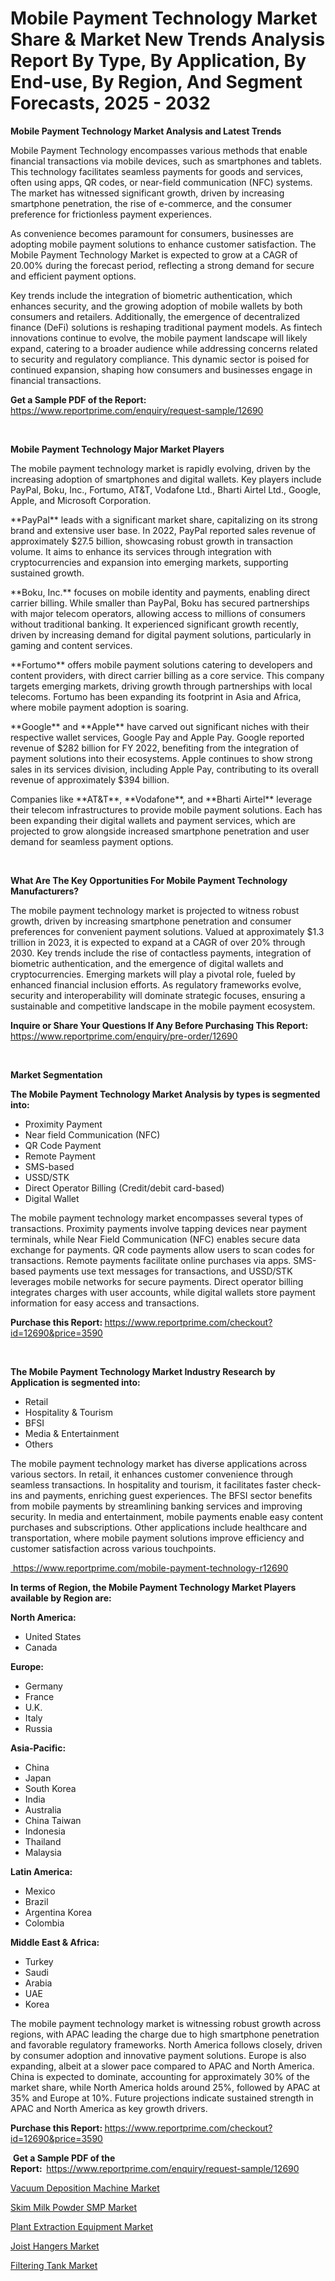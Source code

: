 <p><h1>Mobile Payment Technology Market Share & Market New Trends Analysis Report By Type, By Application, By End-use, By Region, And Segment Forecasts, 2025 - 2032</h1></p><p><strong>Mobile Payment Technology Market Analysis and Latest Trends</strong></p>
<p><p>Mobile Payment Technology encompasses various methods that enable financial transactions via mobile devices, such as smartphones and tablets. This technology facilitates seamless payments for goods and services, often using apps, QR codes, or near-field communication (NFC) systems. The market has witnessed significant growth, driven by increasing smartphone penetration, the rise of e-commerce, and the consumer preference for frictionless payment experiences. </p><p>As convenience becomes paramount for consumers, businesses are adopting mobile payment solutions to enhance customer satisfaction. The Mobile Payment Technology Market is expected to grow at a CAGR of 20.00% during the forecast period, reflecting a strong demand for secure and efficient payment options. </p><p>Key trends include the integration of biometric authentication, which enhances security, and the growing adoption of mobile wallets by both consumers and retailers. Additionally, the emergence of decentralized finance (DeFi) solutions is reshaping traditional payment models. As fintech innovations continue to evolve, the mobile payment landscape will likely expand, catering to a broader audience while addressing concerns related to security and regulatory compliance. This dynamic sector is poised for continued expansion, shaping how consumers and businesses engage in financial transactions.</p></p>
<p><strong>Get a Sample PDF of the Report:&nbsp;</strong> <a href="https://www.reportprime.com/enquiry/request-sample/12690?utm_campaign=3571&utm_medium=2&utm_source=Github&utm_content=ia&utm_term=19032025&utm_id=mobile-payment-technology">https://www.reportprime.com/enquiry/request-sample/12690</a></p>
<p>&nbsp;</p>
<p><strong>Mobile Payment Technology Major Market Players</strong></p>
<p><p>The mobile payment technology market is rapidly evolving, driven by the increasing adoption of smartphones and digital wallets. Key players include PayPal, Boku, Inc., Fortumo, AT&T, Vodafone Ltd., Bharti Airtel Ltd., Google, Apple, and Microsoft Corporation.</p><p>**PayPal** leads with a significant market share, capitalizing on its strong brand and extensive user base. In 2022, PayPal reported sales revenue of approximately $27.5 billion, showcasing robust growth in transaction volume. It aims to enhance its services through integration with cryptocurrencies and expansion into emerging markets, supporting sustained growth.</p><p>**Boku, Inc.** focuses on mobile identity and payments, enabling direct carrier billing. While smaller than PayPal, Boku has secured partnerships with major telecom operators, allowing access to millions of consumers without traditional banking. It experienced significant growth recently, driven by increasing demand for digital payment solutions, particularly in gaming and content services.</p><p>**Fortumo** offers mobile payment solutions catering to developers and content providers, with direct carrier billing as a core service. This company targets emerging markets, driving growth through partnerships with local telecoms. Fortumo has been expanding its footprint in Asia and Africa, where mobile payment adoption is soaring.</p><p>**Google** and **Apple** have carved out significant niches with their respective wallet services, Google Pay and Apple Pay. Google reported revenue of $282 billion for FY 2022, benefiting from the integration of payment solutions into their ecosystems. Apple continues to show strong sales in its services division, including Apple Pay, contributing to its overall revenue of approximately $394 billion.</p><p>Companies like **AT&T**, **Vodafone**, and **Bharti Airtel** leverage their telecom infrastructures to provide mobile payment solutions. Each has been expanding their digital wallets and payment services, which are projected to grow alongside increased smartphone penetration and user demand for seamless payment options.</p></p>
<p>&nbsp;</p>
<p><strong>What Are The Key Opportunities For Mobile Payment Technology Manufacturers?</strong></p>
<p><p>The mobile payment technology market is projected to witness robust growth, driven by increasing smartphone penetration and consumer preferences for convenient payment solutions. Valued at approximately $1.3 trillion in 2023, it is expected to expand at a CAGR of over 20% through 2030. Key trends include the rise of contactless payments, integration of biometric authentication, and the emergence of digital wallets and cryptocurrencies. Emerging markets will play a pivotal role, fueled by enhanced financial inclusion efforts. As regulatory frameworks evolve, security and interoperability will dominate strategic focuses, ensuring a sustainable and competitive landscape in the mobile payment ecosystem.</p></p>
<p><strong>Inquire or Share Your Questions If Any Before Purchasing This Report:</strong> <a href="https://www.reportprime.com/enquiry/pre-order/12690?utm_campaign=3571&utm_medium=2&utm_source=Github&utm_content=ia&utm_term=19032025&utm_id=mobile-payment-technology">https://www.reportprime.com/enquiry/pre-order/12690</a></p>
<p>&nbsp;</p>
<p><strong>Market Segmentation</strong></p>
<p><strong>The Mobile Payment Technology Market Analysis by types is segmented into:</strong></p>
<p><ul><li>Proximity Payment</li><li>Near field Communication (NFC)</li><li>QR Code Payment</li><li>Remote Payment</li><li>SMS-based</li><li>USSD/STK</li><li>Direct Operator Billing (Credit/debit card-based)</li><li>Digital Wallet</li></ul></p>
<p><p>The mobile payment technology market encompasses several types of transactions. Proximity payments involve tapping devices near payment terminals, while Near Field Communication (NFC) enables secure data exchange for payments. QR code payments allow users to scan codes for transactions. Remote payments facilitate online purchases via apps. SMS-based payments use text messages for transactions, and USSD/STK leverages mobile networks for secure payments. Direct operator billing integrates charges with user accounts, while digital wallets store payment information for easy access and transactions.</p></p>
<p><strong>Purchase this Report:&nbsp;</strong><a href="https://www.reportprime.com/checkout?id=12690&price=3590&utm_campaign=3571&utm_medium=2&utm_source=Github&utm_content=ia&utm_term=19032025&utm_id=mobile-payment-technology">https://www.reportprime.com/checkout?id=12690&price=3590</a></p>
<p>&nbsp;</p>
<p><strong>The Mobile Payment Technology Market Industry Research by Application is segmented into:</strong></p>
<p><ul><li>Retail</li><li>Hospitality & Tourism</li><li>BFSI</li><li>Media & Entertainment</li><li>Others</li></ul></p>
<p><p>The mobile payment technology market has diverse applications across various sectors. In retail, it enhances customer convenience through seamless transactions. In hospitality and tourism, it facilitates faster check-ins and payments, enriching guest experiences. The BFSI sector benefits from mobile payments by streamlining banking services and improving security. In media and entertainment, mobile payments enable easy content purchases and subscriptions. Other applications include healthcare and transportation, where mobile payment solutions improve efficiency and customer satisfaction across various touchpoints.</p></p>
<p><a href="https://www.reportprime.com/mobile-payment-technology-r12690?utm_campaign=3571&utm_medium=2&utm_source=Github&utm_content=ia&utm_term=19032025&utm_id=mobile-payment-technology">&nbsp;https://www.reportprime.com/mobile-payment-technology-r12690</a></p>
<p><strong>In terms of Region, the Mobile Payment Technology Market Players available by Region are:</strong></p>
<p>
    <p> <strong> North America: </strong>
        <ul>
            <li>United States</li>
            <li>Canada</li>
        </ul>
        </p> 
    <p> <strong> Europe: </strong>
        <ul>
            <li>Germany</li>
            <li>France</li>
            <li>U.K.</li>
            <li>Italy</li>
            <li>Russia</li>
        </ul>
        </p> 
    <p> <strong> Asia-Pacific: </strong>
        <ul>
            <li>China</li>
            <li>Japan</li>
            <li>South Korea</li>
            <li>India</li>
            <li>Australia</li>
            <li>China Taiwan</li>
            <li>Indonesia</li>
            <li>Thailand</li>
            <li>Malaysia</li>
        </ul>
        </p> 
    <p> <strong> Latin America: </strong>
        <ul>
            <li>Mexico</li>
            <li>Brazil</li>
            <li>Argentina Korea</li>
            <li>Colombia</li>
        </ul>
        </p> 
    <p> <strong> Middle East & Africa: </strong>
        <ul>
            <li>Turkey</li>
            <li>Saudi</li>
            <li>Arabia</li>
            <li>UAE</li>
            <li>Korea</li>
        </ul>
    </p>
    </p>
<p><p>The mobile payment technology market is witnessing robust growth across regions, with APAC leading the charge due to high smartphone penetration and favorable regulatory frameworks. North America follows closely, driven by consumer adoption and innovative payment solutions. Europe is also expanding, albeit at a slower pace compared to APAC and North America. China is expected to dominate, accounting for approximately 30% of the market share, while North America holds around 25%, followed by APAC at 35% and Europe at 10%. Future projections indicate sustained strength in APAC and North America as key growth drivers.</p></p>
<p><strong>Purchase this Report: </strong><a href="https://www.reportprime.com/checkout?id=12690&price=3590&utm_campaign=3571&utm_medium=2&utm_source=Github&utm_content=ia&utm_term=19032025&utm_id=mobile-payment-technology">https://www.reportprime.com/checkout?id=12690&price=3590</a></p>
<p>&nbsp;<strong>Get a Sample PDF of the Report:&nbsp;&nbsp;</strong><a href="https://www.reportprime.com/enquiry/request-sample/12690?utm_campaign=3571&utm_medium=2&utm_source=Github&utm_content=ia&utm_term=19032025&utm_id=mobile-payment-technology">https://www.reportprime.com/enquiry/request-sample/12690</a></p>
<p><strong></strong></p>
<p><p><a href="https://www.linkedin.com/pulse/vacuum-deposition-machine-market-study-findings-forecast-4qzge?utm_campaign=3571&utm_medium=2&utm_source=Github&utm_content=ia&utm_term=19032025&utm_id=mobile-payment-technology">Vacuum Deposition Machine Market</a></p><p><a href="https://github.com/delcirodda4f/Market-Research-Report-List-1/blob/main/skim-milk-powder-smp-market.md?utm_campaign=3571&utm_medium=2&utm_source=Github&utm_content=ia&utm_term=19032025&utm_id=mobile-payment-technology">Skim Milk Powder SMP Market</a></p><p><a href="https://www.linkedin.com/pulse/comprehensive-overview-plant-extraction-equipment-market-e9gde?utm_campaign=3571&utm_medium=2&utm_source=Github&utm_content=ia&utm_term=19032025&utm_id=mobile-payment-technology">Plant Extraction Equipment Market</a></p><p><a href="https://www.linkedin.com/pulse/joist-hangers-market-analysis-structure-size-growing-cagr-43-from-g8ape?utm_campaign=3571&utm_medium=2&utm_source=Github&utm_content=ia&utm_term=19032025&utm_id=mobile-payment-technology">Joist Hangers Market</a></p><p><a href="https://www.linkedin.com/pulse/filtering-tank-market-analysis-post-pandemic-reset-emerging-kexme?utm_campaign=3571&utm_medium=2&utm_source=Github&utm_content=ia&utm_term=19032025&utm_id=mobile-payment-technology">Filtering Tank Market</a></p></p>